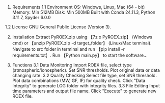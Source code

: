 1. Requirements
1.1 Environment
    OS: Windows, Linux, Mac (64 - bit)
    Memory: Min 512MB
    Disk: Min 500MB
    Built with Conda 24.11.3, Python 3.11.7, Spyder 6.0.0

1.2 License
    GNU General Public License (Version 3).

2. Installation
    Extract PyROEX.zip using 【7z x PyROEX.zip】 (Windows cmd) or 【unzip PyROEX.zip -d target_folder】 (Linux/Mac terminal).
    Navigate to src folder in terminal and run 【pip install -r requirements.txt】.
    Run 【Python main.py】 to start the software.、

3. Functions
3.1 Data Monitoring
    Import ROEX file, select type (atmospheric/ionospheric).
    Set SNR thresholds.
    Plot original data or data changing rate.
3.2 Quality Checking
    Select file type, set SNR threshold.
    Plot data combinations (MW, GF, IF) for quality check.
    Click "Data Integrity" to generate LOG folder with integrity files.
3.3 File Editing
    Input time parameters and output file name.
    Click "Execute" to generate new ROEX file.
